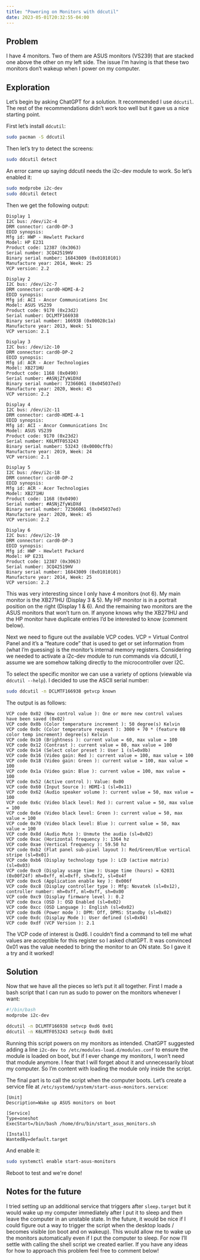 ```yaml
---
title: "Powering on Monitors with ddcutil"
date: 2023-05-01T20:32:55-04:00
---
```


## Problem
I have 4 monitors. Two of them are ASUS monitors (VS239) that are stacked one above the other on my left side. The issue I’m having is that these two monitors don’t wakeup when I power on my computer.

## Exploration
Let’s begin by asking ChatGPT for a solution. It recommended I use `ddcutil`. The rest of the recommendations didn’t work too well but it gave us a nice starting point.

First let’s install `ddcutil`:

```bash
sudo pacman -S ddcutil
```

Then let’s try to detect the screens:

```bash
sudo ddcutil detect
```

An error came up saying ddcutil needs the i2c-dev module to work. So let’s enabled it:

```bash
sudo modprobe i2c-dev
sudo ddcutil detect
```

Then we get the following output:

```text
Display 1
I2C bus: /dev/i2c-4
DRM connector: card0-DP-3
EDID synopsis:
Mfg id: HWP - Hewlett Packard
Model: HP E231
Product code: 12387 (0x3063)
Serial number: 3CQ42519HV
Binary serial number: 16843009 (0x01010101)
Manufacture year: 2014, Week: 25
VCP version: 2.2

Display 2
I2C bus: /dev/i2c-7
DRM connector: card0-HDMI-A-2
EDID synopsis:
Mfg id: ACI - Ancor Communications Inc
Model: ASUS VS239
Product code: 9170 (0x23d2)
Serial number: DCLMTF166938
Binary serial number: 166938 (0x00028c1a)
Manufacture year: 2013, Week: 51
VCP version: 2.1

Display 3
I2C bus: /dev/i2c-10
DRM connector: card0-DP-2
EDID synopsis:
Mfg id: ACR - Acer Technologies
Model: XB271HU
Product code: 1168 (0x0490)
Serial number: #ASNjZfyWiDXd
Binary serial number: 72366061 (0x045037ed)
Manufacture year: 2020, Week: 45
VCP version: 2.2

Display 4
I2C bus: /dev/i2c-11
DRM connector: card0-HDMI-A-1
EDID synopsis:
Mfg id: ACI - Ancor Communications Inc
Model: ASUS VS239
Product code: 9170 (0x23d2)
Serial number: K6LMTF053243
Binary serial number: 53243 (0x0000cffb)
Manufacture year: 2019, Week: 24
VCP version: 2.1

Display 5
I2C bus: /dev/i2c-18
DRM connector: card0-DP-2
EDID synopsis:
Mfg id: ACR - Acer Technologies
Model: XB271HU
Product code: 1168 (0x0490)
Serial number: #ASNjZfyWiDXd
Binary serial number: 72366061 (0x045037ed)
Manufacture year: 2020, Week: 45
VCP version: 2.2

Display 6
I2C bus: /dev/i2c-19
DRM connector: card0-DP-3
EDID synopsis:
Mfg id: HWP - Hewlett Packard
Model: HP E231
Product code: 12387 (0x3063)
Serial number: 3CQ42519HV
Binary serial number: 16843009 (0x01010101)
Manufacture year: 2014, Week: 25
VCP version: 2.2
```

This was very interesting since I only have 4 monitors (not 6). My main monitor is the XB271HU (Display 3 & 5). My HP monitor is in a portrait position on the right (Display 1 & 6). And the remaining two monitors are the ASUS monitors that won’t turn on. If anyone knows why the XB271HU and the HP monitor have duplicate entries I’d be interested to know (comment below).

Next we need to figure out the available VCP codes. VCP = Virtual Control Panel and it’s a “feature code” that is used to get or set information from (what I’m guessing) is the monitor’s internal memory registers. Considering we needed to activate a i2c-dev module to run commands via ddcutil, I assume we are somehow talking directly to the microcontroller over I2C.

To select the specific monitor we can use a variety of options (viewable via `ddcutil --help`). I decided to use the ASCII serial number:

```bash
sudo ddcutil -n DCLMTF166938 getvcp known
```

The output is as follows:

```text
VCP code 0x02 (New control value ): One or more new control values have been saved (0x02)
VCP code 0x0b (Color temperature increment ): 50 degree(s) Kelvin
VCP code 0x0c (Color temperature request ): 3000 + 70 * (feature 0B color temp increment) degree(s) Kelvin
VCP code 0x10 (Brightness ): current value = 60, max value = 100
VCP code 0x12 (Contrast ): current value = 80, max value = 100
VCP code 0x14 (Select color preset ): User 1 (sl=0x0b)
VCP code 0x16 (Video gain: Red ): current value = 100, max value = 100
VCP code 0x18 (Video gain: Green ): current value = 100, max value = 100
VCP code 0x1a (Video gain: Blue ): current value = 100, max value = 100
VCP code 0x52 (Active control ): Value: 0x00
VCP code 0x60 (Input Source ): HDMI-1 (sl=0x11)
VCP code 0x62 (Audio speaker volume ): current value = 50, max value = 100
VCP code 0x6c (Video black level: Red ): current value = 50, max value = 100
VCP code 0x6e (Video black level: Green ): current value = 50, max value = 100
VCP code 0x70 (Video black level: Blue ): current value = 50, max value = 100
VCP code 0x8d (Audio Mute ): Unmute the audio (sl=0x02)
VCP code 0xac (Horizontal frequency ): 1364 hz
VCP code 0xae (Vertical frequency ): 59.50 hz
VCP code 0xb2 (Flat panel sub-pixel layout ): Red/Green/Blue vertical stripe (sl=0x01)
VCP code 0xb6 (Display technology type ): LCD (active matrix) (sl=0x03)
VCP code 0xc0 (Display usage time ): Usage time (hours) = 62031 (0x00f24f) mh=0xff, ml=0xff, sh=0xf2, sl=0x4f
VCP code 0xc6 (Application enable key ): 0x006f
VCP code 0xc8 (Display controller type ): Mfg: Novatek (sl=0x12), controller number: mh=0xff, ml=0xff, sh=0x00
VCP code 0xc9 (Display firmware level ): 0.2
VCP code 0xca (OSD ): OSD Enabled (sl=0x02)
VCP code 0xcc (OSD Language ): English (sl=0x02)
VCP code 0xd6 (Power mode ): DPM: Off, DPMS: Standby (sl=0x02)
VCP code 0xdc (Display Mode ): User defined (sl=0x04)
VCP code 0xdf (VCP Version ): 2.1
```

The VCP code of interest is 0xd6. I couldn’t find a command to tell me what values are acceptible for this register so I asked chatGPT. It was convinced 0x01 was the value needed to bring the monitor to an ON state. So I gave it a try and it worked!

## Solution

Now that we have all the pieces so let’s put it all together. First I made a bash script that I can run as sudo to power on the monitors whenever I want:

```bash {linenos=table}
#!/bin/bash
modprobe i2c-dev

ddcutil -n DCLMTF166938 setvcp 0xd6 0x01
ddcutil -n K6LMTF053243 setvcp 0xd6 0x01
```

Running this script powers on my monitors as intended. ChatGPT suggested adding a line `i2c-dev to /etc/modules-load.d/modules.conf` to ensure the module is loaded on boot, but if I ever change my monitors, I won’t need that module anymore. I fear that I will forget about it and unnecessarily bloat my computer. So I’m content with loading the module only inside the script.

The final part is to call the script when the computer boots. Let’s create a service file at `/etc/systemd/system/start-asus-monitors.service`:

```service {linenos=table}
[Unit]
Description=Wake up ASUS monitors on boot

[Service]
Type=oneshot
ExecStart=/bin/bash /home/dru/bin/start_asus_monitors.sh

[Install]
WantedBy=default.target
```

And enable it:

```bash
sudo systemctl enable start-asus-monitors
```

Reboot to test and we're done!

## Notes for the future

I tried setting up an additional service that triggers after `sleep.target` but it would wake up my computer immediately after I put it to sleep and then leave the computer in an unstable state. In the future, it would be nice if I could figure out a way to trigger the script when the desktop loads / becomes visible (on boot and on wakeup). This would allow me to wake up the monitors automatically even if I put the computer to sleep. For now I’ll settle with calling the shell script we created earlier. If you have any ideas for how to approach this problem feel free to comment below!
